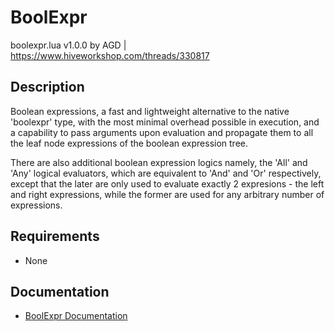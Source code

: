 # BoolExpr

boolexpr.lua v1.0.0 by AGD | <https://www.hiveworkshop.com/threads/330817>

## Description

Boolean expressions, a fast and lightweight alternative to the native 'boolexpr' type, with the most minimal overhead possible in execution, and a capability to pass arguments upon evaluation and propagate them to all the leaf node expressions of the boolean expression tree.

There are also additional boolean expression logics namely, the 'All' and 'Any' logical evaluators, which are equivalent to 'And' and 'Or' respectively, except that the later are only used to evaluate exactly 2 expresions - the left and right expressions, while the former are used for any arbitrary number of expressions.

## Requirements

- None

## Documentation

- [BoolExpr Documentation](doc/toc.md)
